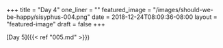 +++
title = "Day 4"
one_liner = ""
featured_image = "/images/should-we-be-happy/sisyphus-004.png"
date = 2018-12-24T08:09:36-08:00
layout = "featured-image"
draft = false
+++

[Day 5]({{< ref "005.md" >}})
